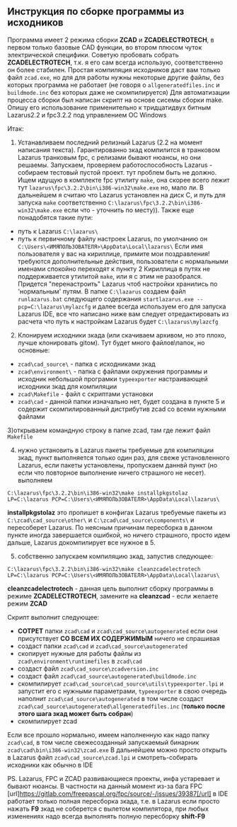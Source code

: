 ## Инструкция по сборке программы из исходников

Программа имеет 2 режима сборки **ZCAD** и **ZCADELECTROTECH**, в первом только базовые CAD функции, во втором плюсом чуток электрической специфики.
Советую пробовать собрать **ZCADELECTROTECH**, т.к. я его сам всегда использую, соответственно он более стабилен.
Простая компиляция исходников даст вам только файл `zcad.exe`, но для для работы нужны некоторые другие файлы, без которых программа не работает
(не говоря о `allgeneratedfiles.inc` и `buildmode.inc` без которых даже не скомпилируется)
Для автоматизации процесса сборки был написан скрипт на основе сисемы сборки make.
Опишу его использование применительно к тридцатидвух битным Lazarus2.2 и fpc3.2.2 под управлением ОС Windows

Итак:

1) Устанавливаем последний релизный Lazarus (2.2 на момент написания текста). Гарантированно зкад компилится в транковом Lazarus транковым fpc,
с релизами бывают нюансы, но они решаемы.
Запускаем, проверяем работоспособность Lazarus - собираем тестовый пустой проект. тут проблем быть не должно.
Ищем идущую в комплекте fpc утилиту `make`, она скорее всего лежит тут `lazarus\fpc\3.2.2\bin\i386-win32\make.exe` но, мало ли.
В дальнейшем я считаю что Lazarus установлен на диск C, и путь для запуска `make` соответственно `C:\lazarus\fpc\3.2.2\bin\i386-win32\make.exe`
если что - уточнить по месту)).
Также еще понадобятся такие пути:
* путь к Lazarus `C:\lazarus\`
* путь к первичному файлу настроек Lazarus, по умолчанию он `C:\Users\<ИМЯПОЛЬЗОВАТЕЛЯ>\AppData\Local\lazarus\`
Если имя пользователя у вас на кириллице, примите мои поздравления! требуются дополнительные действия, пользователи с нормальными именами спокойно переходят к пункту 2
Кириллица в путях не поддерживается утилитой `make`, или я с этим не разобрался. Придется "перенастроить" Lazarus чтоб настройки хранились по 'нормальным' путям.
В папке `C:\lazarus` создаем файл `runlazarus.bat` следующего содержания
`startlazarus.exe --pcp=C:\lazarus\mylazcfg`
и далее всегда используем его для запуска Lazarus IDE, все что написано ниже вам следует отредактировать из расчета что путь к настройкам Lazarus будет `C:\lazarus\mylazcfg`

2) Клонируем исходники зкада (или скачиваем архивом, но это плохо, лучше клонировать gitом).
Тут будет много файлов\папок, но основные:
* `zcad\cad_source\` - папка с исходниками зкад
* `zcad\environment\` - папка с файлами окружения программы и исходник небольшой програмки `typeexporter` настраивающей исходники зкад для компиляции
* `zcad\Makefile` - файл с скриптами установки
* `zcad\cad` - данной папки изначально нет, будет создана в пункте 5 и содержит скомпилированный дистрибутив zcad со всеми нужными файлами

3)открываем командную строку в папке zcad, там где лежит файл `Makefile`

4) нужно установить в Lazarus пакеты требуемые для компиляции зкад, пункт выполняется только один раз, для свеже установленного Lazarus, если пакеты установлены,
пропускаем даннвй пункт (но если что повторное выполнение ничего страшного не несет).
выполняем

`C:\lazarus\fpc\3.2.2\bin\i386-win32\make installpkgstolaz LP=C:\lazarus PCP=C:\Users\<ИМЯПОЛЬЗОВАТЕЛЯ>\AppData\Local\lazarus\`

**installpkgstolaz** это пропишет в конфигах Lazarus требуемые пакеты из `C:\zcad\cad_source\other\` и `C:\zcad\cad_source\components\` и пересоберет Lazarus.
По неясным причинам пересборка в данном пункте иногда завершается ошибкой, но ничего страшного, просто идем дальше, Lazarus докомпилирует все нужное в 5.

5) собственно запускаем компиляцию зкад, запустив следующее:

`C:\lazarus\fpc\3.2.2\bin\i386-win32\make cleanzcadelectrotech LP=C:\lazarus PCP=C:\Users\<ИМЯПОЛЬЗОВАТЕЛЯ>\AppData\Local\lazarus\`

**cleanzcadelectrotech** - данная цель выполнит сборку программы в режиме **ZCADELECTROTECH**, замените на **cleanzcad** - если желаете режим **ZCAD**

Скрипт выполнит следующее:

* **СОТРЕТ** папки `zcad\cad` и `zcad\cad_source\autogenerated` если они присутствует **СО ВСЕМ ИХ СОДЕРЖИМЫМ** ничего не спрашивая
* создаст папки `zcad\cad` и `zcad\cad_source\autogenerated`
* скопирует нужные для работы файлы из `zcad\environment\runtimefiles` в `zcad\cad`
* создаст файл `zcad\cad_source\zcadversion.inc`
* создаст файл `zcad\cad_source\autogenerated\buildmode.inc`
* скомпилирует `zcad\cad_source\cad_source\utils\typeexporter.lpi` и запустит его с нужными параметрами, `typeexporter` в свою очередь наполнит `zcad\cad_source\autogenerated` в том числе создаст `zcad\cad_source\autogenerated\allgeneratedfiles.inc` (**только после этого шага зкад может быть собран**)
* скомпилирует zcad

Если все прошло нормально, имеем наполненную как надо папку `zcad\cad`, в том числе свежесозданный запускаемый бинарник `zcad\cad\bin\i386-win32\zcad.exe`
В дальнейшем можно просто открыть в Lazarus файл `zcad\cad_source\zcad.lpi` и смотреть-собирать исходники как обычно в IDE

PS.
Lazarus, FPC и ZCAD развивающиеся проекты, инфа устаревает и бывают нюансы. В частности на данный момент из-за бага FPC
[url]https://gitlab.com/freepascal.org/fpc/source/-/issues/39387[/url] в IDE работает только полная пересборка зкада, т.е. в Lazarus если просто нажать
**F9** зкад не соберется с вылетом компилятора, при любых изменениях надо всегда выполнять полную пересборку **shift-F9**